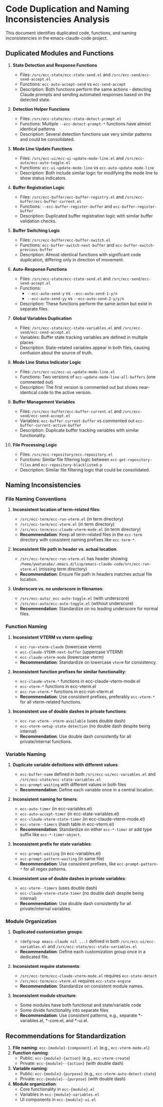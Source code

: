 # Code Duplication and Naming Inconsistencies Analysis

This document identifies duplicated code, functions, and naming inconsistencies in the emacs-claude-code project.

## Duplicated Modules and Functions

1. **State Detection and Response Functions**
   - Files: `/src/ecc-state/ecc-state-send.el` and `/src/ecc-send/ecc-send-accept.el`
   - Functions: `ecc-auto-accept-send` vs `ecc-send-accept`
   - Description: Both functions perform the same actions - detecting Claude prompts and sending automated responses based on the detected state.

2. **Detection Helper Functions**
   - Files: `/src/ecc-state/ecc-state-detect-prompt.el`
   - Functions: Multiple `--ecc-detect-prompt-*` functions have almost identical patterns
   - Description: Several detection functions use very similar patterns and could be consolidated.

3. **Mode Line Update Functions**
   - Files: `/src/ecc-ui/ecc-ui-update-mode-line.el` and `/src/ecc-auto/ecc-auto-toggle.el`
   - Functions: `ecc-ui-update-mode-line` vs `ecc-auto-update-mode-line`
   - Description: Both include similar logic for modifying the mode line to show status indicators.

4. **Buffer Registration Logic**
   - Files: `/src/ecc-buffer/ecc-buffer-registry.el` and `/src/ecc-buffer/ecc-buffer-current.el`
   - Functions: `--ecc-buffer-register-buffer` and `ecc-buffer-register-buffer`
   - Description: Duplicated buffer registration logic with similar buffer validation checks.

5. **Buffer Switching Logic**
   - Files: `/src/ecc-buffer/ecc-buffer-switch.el`
   - Functions: `ecc-buffer-switch-next-buffer` and `ecc-buffer-switch-previous-buffer`
   - Description: Almost identical functions with significant code duplication, differing only in direction of movement.

6. **Auto-Response Functions**
   - Files: `/src/ecc-state/ecc-state-send.el` and `/src/ecc-send/ecc-send-accept.el`
   - Functions: 
     - `--ecc-auto-send-y` vs `--ecc-auto-send-1-y/n`
     - `--ecc-auto-send-yy` vs `--ecc-auto-send-2-y/y/n`
   - Description: These functions perform the same action but exist in separate files.

7. **Global Variables Duplication**
   - Files: `/src/ecc-state/ecc-state-variables.el` and `/src/ecc-send/ecc-send-accept.el`
   - Variables: Buffer state tracking variables are defined in multiple places
   - Description: State-related variables appear in both files, causing confusion about the source of truth.

8. **Mode Line Status Indicator Logic**
   - Files: `/src/ecc-ui/ecc-ui-update-mode-line.el`
   - Functions: Two versions of `ecc-update-mode-line-all-buffers` (one commented out)
   - Description: The first version is commented out but shows near-identical code to the active version.

9. **Buffer Management Variables**
   - Files: `/src/ecc-buffer/ecc-buffer-current.el` and `/src/ecc-send/ecc-send-accept.el`
   - Variables: `ecc-buffer-current-buffer` vs commented out `ecc-buffer-current-active-buffer`
   - Description: Duplicate buffer tracking variables with similar functionality.

10. **File Processing Logic**
    - Files: `/src/ecc-repository/ecc-repository.el`
    - Functions: Similar file filtering logic between `ecc-get-repository-files` and `ecc-repository-blacklisted-p`
    - Description: Similar file filtering logic that could be consolidated.

## Naming Inconsistencies

### File Naming Conventions

1. **Inconsistent location of term-related files**:
   - `/src/ecc-term/ecc-run-vterm.el` (in term directory)
   - `/src/ecc-term/ecc-vterm.el` (in term directory)
   - `/src/ecc-term/ecc-claude-vterm-mode.el` (in term directory)
   - **Recommendation**: Keep all term-related files in the `ecc-term` directory with consistent naming prefixes like `ecc-term-*`.

2. **Inconsistent file path in header vs. actual location**:
   - `/src/ecc-term/ecc-run-vterm.el` has header showing `/home/ywatanabe/.emacs.d/lisp/emacs-claude-code/src/ecc-run-vterm.el` (missing term directory)
   - **Recommendation**: Ensure file path in headers matches actual file location.

3. **Underscore vs. no underscore in filenames**:
   - `/src/ecc-auto/_ecc-auto-toggle.el` (with underscore)
   - `/src/ecc-auto/ecc-auto-toggle.el` (without underscore)
   - **Recommendation**: Standardize on no leading underscore for normal files.

### Function Naming

1. **Inconsistent VTERM vs vterm spelling**:
   - `ecc-run-vterm-claude` (lowercase vterm)
   - `ecc-claude-VTERM-next-buffer` (uppercase VTERM)
   - `ecc-claude-vterm-mode` (lowercase vterm)
   - **Recommendation**: Standardize on lowercase `vterm` for consistency.

2. **Inconsistent function prefixes for similar functionality**:
   - `ecc-claude-vterm-*` functions in ecc-claude-vterm-mode.el
   - `ecc-vterm-*` functions in ecc-vterm.el 
   - `ecc-run-vterm-*` functions in ecc-run-vterm.el
   - **Recommendation**: Use consistent prefixes, preferably `ecc-vterm-*` for all vterm-related functions.

3. **Inconsistent use of double dashes in private functions**:
   - `ecc-run-vterm--vterm-available` (uses double dash)
   - `ecc-vterm-setup-state-detection` (no double dash despite being internal)
   - **Recommendation**: Use double dash consistently for all private/internal functions.

### Variable Naming

1. **Duplicate variable definitions with different values**:
   - `ecc-buffer-name` defined in both `/src/ecc-ui/ecc-variables.el` and `/src/ecc-state/ecc-state-variables.el`
   - `ecc-prompt-waiting` with different values in both files
   - **Recommendation**: Define each variable once in a central location.

2. **Inconsistent naming for timers**:
   - `ecc-auto-timer` (in ecc-variables.el)
   - `ecc-auto-accept-timer` (in ecc-state-variables.el)
   - `ecc-claude-vterm-state-timer` (in ecc-claude-vterm-mode.el)
   - `ecc-vterm--timers` (hash table in ecc-vterm.el)
   - **Recommendation**: Standardize on either `ecc-*-timer` or add type suffix like `ecc-*-timer-object`.

3. **Inconsistent prefix for state variables**:
   - `ecc-prompt-waiting` (in ecc-variables.el)
   - `ecc-prompt-pattern-waiting` (in same file)
   - **Recommendation**: Use consistent prefixes, like `ecc-prompt-pattern-*` for all regex patterns.

4. **Inconsistent use of double dashes in private variables**:
   - `ecc-vterm--timers` (uses double dash)
   - `ecc-claude-vterm-state-timer` (no double dash despite being internal)
   - **Recommendation**: Use double dash consistently for all private/internal variables.

### Module Organization

1. **Duplicated customization groups**:
   - `(defgroup emacs-claude nil ...)` defined in both `/src/ecc-ui/ecc-variables.el` and `/src/ecc-state/ecc-state-variables.el`
   - **Recommendation**: Define each customization group once in a dedicated file.

2. **Inconsistent require statements**:
   - `/src/ecc-term/ecc-claude-vterm-mode.el` requires `ecc-state-detect`
   - `/src/ecc-term/ecc-vterm.el` requires `ecc-state-engine`
   - **Recommendation**: Standardize on consistent module names.

3. **Inconsistent module structure**:
   - Some modules have both functional and state/variable code
   - Some divide functionality into separate files
   - **Recommendation**: Use consistent patterns, e.g., separate *-variables.el, *-core.el, and *-ui.el.

## Recommendations for Standardization

1. **File naming**: `ecc-{module}-{component}.el` (e.g., `ecc-vterm-mode.el`)
2. **Function naming**: 
   - Public: `ecc-{module}-{action}` (e.g., `ecc-vterm-create`)
   - Private: `ecc-{module}--{action}` (with double dash)
3. **Variable naming**:
   - Public: `ecc-{module}-{purpose}` (e.g., `ecc-vterm-auto-detect-state`)
   - Private: `ecc-{module}--{purpose}` (with double dash)
4. **Module organization**:
   - Core functionality in `ecc-{module}.el`
   - Variables in `ecc-{module}-variables.el`
   - UI components in `ecc-{module}-ui.el`